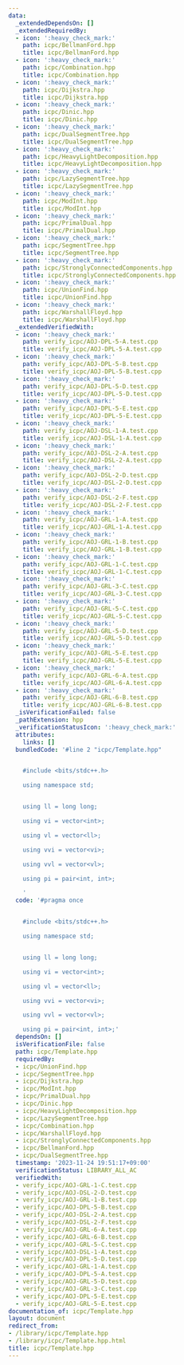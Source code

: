 ```yaml
---
data:
  _extendedDependsOn: []
  _extendedRequiredBy:
  - icon: ':heavy_check_mark:'
    path: icpc/BellmanFord.hpp
    title: icpc/BellmanFord.hpp
  - icon: ':heavy_check_mark:'
    path: icpc/Combination.hpp
    title: icpc/Combination.hpp
  - icon: ':heavy_check_mark:'
    path: icpc/Dijkstra.hpp
    title: icpc/Dijkstra.hpp
  - icon: ':heavy_check_mark:'
    path: icpc/Dinic.hpp
    title: icpc/Dinic.hpp
  - icon: ':heavy_check_mark:'
    path: icpc/DualSegmentTree.hpp
    title: icpc/DualSegmentTree.hpp
  - icon: ':heavy_check_mark:'
    path: icpc/HeavyLightDecomposition.hpp
    title: icpc/HeavyLightDecomposition.hpp
  - icon: ':heavy_check_mark:'
    path: icpc/LazySegmentTree.hpp
    title: icpc/LazySegmentTree.hpp
  - icon: ':heavy_check_mark:'
    path: icpc/ModInt.hpp
    title: icpc/ModInt.hpp
  - icon: ':heavy_check_mark:'
    path: icpc/PrimalDual.hpp
    title: icpc/PrimalDual.hpp
  - icon: ':heavy_check_mark:'
    path: icpc/SegmentTree.hpp
    title: icpc/SegmentTree.hpp
  - icon: ':heavy_check_mark:'
    path: icpc/StronglyConnectedComponents.hpp
    title: icpc/StronglyConnectedComponents.hpp
  - icon: ':heavy_check_mark:'
    path: icpc/UnionFind.hpp
    title: icpc/UnionFind.hpp
  - icon: ':heavy_check_mark:'
    path: icpc/WarshallFloyd.hpp
    title: icpc/WarshallFloyd.hpp
  _extendedVerifiedWith:
  - icon: ':heavy_check_mark:'
    path: verify_icpc/AOJ-DPL-5-A.test.cpp
    title: verify_icpc/AOJ-DPL-5-A.test.cpp
  - icon: ':heavy_check_mark:'
    path: verify_icpc/AOJ-DPL-5-B.test.cpp
    title: verify_icpc/AOJ-DPL-5-B.test.cpp
  - icon: ':heavy_check_mark:'
    path: verify_icpc/AOJ-DPL-5-D.test.cpp
    title: verify_icpc/AOJ-DPL-5-D.test.cpp
  - icon: ':heavy_check_mark:'
    path: verify_icpc/AOJ-DPL-5-E.test.cpp
    title: verify_icpc/AOJ-DPL-5-E.test.cpp
  - icon: ':heavy_check_mark:'
    path: verify_icpc/AOJ-DSL-1-A.test.cpp
    title: verify_icpc/AOJ-DSL-1-A.test.cpp
  - icon: ':heavy_check_mark:'
    path: verify_icpc/AOJ-DSL-2-A.test.cpp
    title: verify_icpc/AOJ-DSL-2-A.test.cpp
  - icon: ':heavy_check_mark:'
    path: verify_icpc/AOJ-DSL-2-D.test.cpp
    title: verify_icpc/AOJ-DSL-2-D.test.cpp
  - icon: ':heavy_check_mark:'
    path: verify_icpc/AOJ-DSL-2-F.test.cpp
    title: verify_icpc/AOJ-DSL-2-F.test.cpp
  - icon: ':heavy_check_mark:'
    path: verify_icpc/AOJ-GRL-1-A.test.cpp
    title: verify_icpc/AOJ-GRL-1-A.test.cpp
  - icon: ':heavy_check_mark:'
    path: verify_icpc/AOJ-GRL-1-B.test.cpp
    title: verify_icpc/AOJ-GRL-1-B.test.cpp
  - icon: ':heavy_check_mark:'
    path: verify_icpc/AOJ-GRL-1-C.test.cpp
    title: verify_icpc/AOJ-GRL-1-C.test.cpp
  - icon: ':heavy_check_mark:'
    path: verify_icpc/AOJ-GRL-3-C.test.cpp
    title: verify_icpc/AOJ-GRL-3-C.test.cpp
  - icon: ':heavy_check_mark:'
    path: verify_icpc/AOJ-GRL-5-C.test.cpp
    title: verify_icpc/AOJ-GRL-5-C.test.cpp
  - icon: ':heavy_check_mark:'
    path: verify_icpc/AOJ-GRL-5-D.test.cpp
    title: verify_icpc/AOJ-GRL-5-D.test.cpp
  - icon: ':heavy_check_mark:'
    path: verify_icpc/AOJ-GRL-5-E.test.cpp
    title: verify_icpc/AOJ-GRL-5-E.test.cpp
  - icon: ':heavy_check_mark:'
    path: verify_icpc/AOJ-GRL-6-A.test.cpp
    title: verify_icpc/AOJ-GRL-6-A.test.cpp
  - icon: ':heavy_check_mark:'
    path: verify_icpc/AOJ-GRL-6-B.test.cpp
    title: verify_icpc/AOJ-GRL-6-B.test.cpp
  _isVerificationFailed: false
  _pathExtension: hpp
  _verificationStatusIcon: ':heavy_check_mark:'
  attributes:
    links: []
  bundledCode: '#line 2 "icpc/Template.hpp"


    #include <bits/stdc++.h>

    using namespace std;


    using ll = long long;

    using vi = vector<int>;

    using vl = vector<ll>;

    using vvi = vector<vi>;

    using vvl = vector<vl>;

    using pi = pair<int, int>;

    '
  code: '#pragma once


    #include <bits/stdc++.h>

    using namespace std;


    using ll = long long;

    using vi = vector<int>;

    using vl = vector<ll>;

    using vvi = vector<vi>;

    using vvl = vector<vl>;

    using pi = pair<int, int>;'
  dependsOn: []
  isVerificationFile: false
  path: icpc/Template.hpp
  requiredBy:
  - icpc/UnionFind.hpp
  - icpc/SegmentTree.hpp
  - icpc/Dijkstra.hpp
  - icpc/ModInt.hpp
  - icpc/PrimalDual.hpp
  - icpc/Dinic.hpp
  - icpc/HeavyLightDecomposition.hpp
  - icpc/LazySegmentTree.hpp
  - icpc/Combination.hpp
  - icpc/WarshallFloyd.hpp
  - icpc/StronglyConnectedComponents.hpp
  - icpc/BellmanFord.hpp
  - icpc/DualSegmentTree.hpp
  timestamp: '2023-11-24 19:51:17+09:00'
  verificationStatus: LIBRARY_ALL_AC
  verifiedWith:
  - verify_icpc/AOJ-GRL-1-C.test.cpp
  - verify_icpc/AOJ-DSL-2-D.test.cpp
  - verify_icpc/AOJ-GRL-1-B.test.cpp
  - verify_icpc/AOJ-DPL-5-B.test.cpp
  - verify_icpc/AOJ-DSL-2-A.test.cpp
  - verify_icpc/AOJ-DSL-2-F.test.cpp
  - verify_icpc/AOJ-GRL-6-A.test.cpp
  - verify_icpc/AOJ-GRL-6-B.test.cpp
  - verify_icpc/AOJ-GRL-5-C.test.cpp
  - verify_icpc/AOJ-DSL-1-A.test.cpp
  - verify_icpc/AOJ-DPL-5-D.test.cpp
  - verify_icpc/AOJ-GRL-1-A.test.cpp
  - verify_icpc/AOJ-DPL-5-A.test.cpp
  - verify_icpc/AOJ-GRL-5-D.test.cpp
  - verify_icpc/AOJ-GRL-3-C.test.cpp
  - verify_icpc/AOJ-DPL-5-E.test.cpp
  - verify_icpc/AOJ-GRL-5-E.test.cpp
documentation_of: icpc/Template.hpp
layout: document
redirect_from:
- /library/icpc/Template.hpp
- /library/icpc/Template.hpp.html
title: icpc/Template.hpp
---
```

